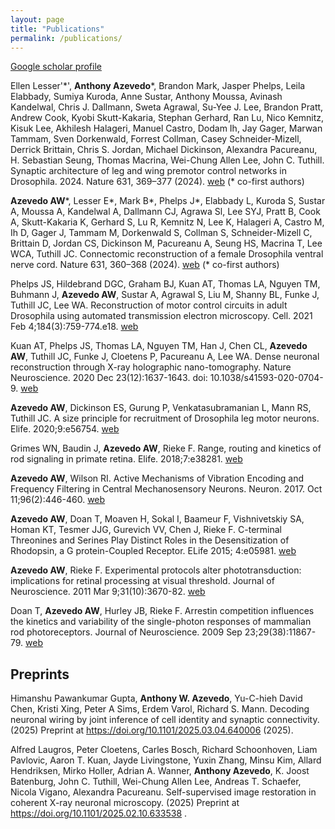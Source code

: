 ```yaml
---
layout: page
title: "Publications"
permalink: /publications/
---
```


[Google scholar profile](https://scholar.google.com/citations?user=LlgU5PUAAAAJ&hl=en&oi=ao)

Ellen Lesser'\*', **Anthony Azevedo***, Brandon Mark, Jasper Phelps, Leila Elabbady, Sumiya Kuroda, Anne Sustar, Anthony Moussa, Avinash Kandelwal, Chris J. Dallmann, Sweta Agrawal, Su-Yee J. Lee, Brandon Pratt, Andrew Cook, Kyobi Skutt-Kakaria, Stephan Gerhard, Ran Lu, Nico Kemnitz, Kisuk Lee, Akhilesh Halageri, Manuel Castro, Dodam Ih, Jay Gager, Marwan Tammam, Sven Dorkenwald, Forrest Collman, Casey Schneider-Mizell, Derrick Brittain, Chris S. Jordan, Michael Dickinson, Alexandra Pacureanu, H. Sebastian Seung, Thomas Macrina, Wei-Chung Allen Lee, John C. Tuthill. Synaptic architecture of leg and wing premotor control networks in Drosophila. 2024. Nature 631, 369–377 (2024). [web](https://doi.org/10.1038/s41586-024-07600-z )
(* co-first authors)

**Azevedo AW***, Lesser E*, Mark B*, Phelps J*, Elabbady L, Kuroda S, Sustar A, Moussa A, Kandelwal A, Dallmann CJ, Agrawa Sl, Lee SYJ, Pratt B, Cook A, Skutt-Kakaria K, Gerhard S, Lu R, Kemnitz N, Lee K, Halageri A, Castro M, Ih D, Gager J, Tammam M, Dorkenwald S, Collman S, Schneider-Mizell C, Brittain D, Jordan CS, Dickinson M, Pacureanu A, Seung HS, Macrina T, Lee WCA, Tuthill JC. Connectomic reconstruction of a female Drosophila ventral nerve cord. Nature 631, 360–368 (2024). [web](https://doi.org/10.1038/s41586-024-07389-x )
(* co-first authors)

Phelps JS, Hildebrand DGC, Graham BJ, Kuan AT, Thomas LA, Nguyen TM, Buhmann J, **Azevedo AW**, Sustar A, Agrawal S, Liu M, Shanny BL, Funke J, Tuthill JC, Lee WA. Reconstruction of motor control circuits in adult Drosophila using automated transmission electron microscopy. Cell. 2021 Feb 4;184(3):759-774.e18. [web](https://www.cell.com/cell/fulltext/S0092-8674(20)31683-4?uuid=uuid%3A914d0252-0615-4494-9026-ada0f50d78dd)

Kuan AT, Phelps JS, Thomas LA, Nguyen TM, Han J, Chen CL, **Azevedo AW**, Tuthill JC, Funke J, Cloetens P, Pacureanu A, Lee WA. Dense neuronal reconstruction through X-ray holographic nano-tomography. Nature Neuroscience. 2020 Dec 23(12):1637-1643. doi: 10.1038/s41593-020-0704-9. [web](https://www.nature.com/articles/s41593-020-0704-9)

**Azevedo AW**, Dickinson ES, Gurung P, Venkatasubramanian L, Mann RS, Tuthill JC. A size principle for recruitment of Drosophila leg motor neurons. Elife. 2020;9:e56754. [web](https://elifesciences.org/articles/56754)

Grimes WN, Baudin J, **Azevedo AW**, Rieke F. Range, routing and kinetics of rod signaling in primate retina. Elife. 2018;7:e38281. [web](https://elifesciences.org/articles/38281)

**Azevedo AW**, Wilson RI. Active Mechanisms of Vibration Encoding and Frequency Filtering in Central Mechanosensory Neurons. Neuron. 2017. Oct 11;96(2):446-460. [web](https://doi.org/10.1016/j.neuron.2017.09.004)

**Azevedo AW**, Doan T, Moaven H, Sokal I, Baameur F, Vishnivetskiy SA, Homan KT, Tesmer JJG, Gurevich VV, Chen J, Rieke F. C-terminal Threonines and Serines Play Distinct Roles in the Desensitization of Rhodopsin, a G protein-Coupled Receptor. ELife 2015; 4:e05981. [web](https://doi.org/10.7554/eLife.05981)

**Azevedo AW**, Rieke F.  Experimental protocols alter phototransduction: implications for retinal processing at visual threshold.  Journal of Neuroscience. 2011 Mar 9;31(10):3670-82. [web](https://doi.org/10.1523/JNEUROSCI.4750-10.2011)

Doan T, **Azevedo AW**, Hurley JB, Rieke F.  Arrestin competition influences the kinetics and variability of the single-photon responses of mammalian rod photoreceptors. Journal of Neuroscience. 2009 Sep 23;29(38):11867-79. [web](https://doi.org/10.1523/JNEUROSCI.0819-09.2009) 

## Preprints
Himanshu Pawankumar Gupta, **Anthony W. Azevedo**, Yu-C-hieh David Chen, Kristi Xing, Peter A Sims, Erdem Varol, Richard S. Mann. Decoding neuronal wiring by joint inference of cell identity and synaptic connectivity. (2025) Preprint at https://doi.org/10.1101/2025.03.04.640006 (2025).

Alfred Laugros, Peter Cloetens, Carles Bosch, Richard Schoonhoven, Liam Pavlovic, Aaron T. Kuan, Jayde Livingstone, Yuxin Zhang, Minsu Kim, Allard Hendriksen, Mirko Holler, Adrian A. Wanner, **Anthony Azevedo**, K. Joost Batenburg, John C. Tuthill, Wei-Chung Allen Lee, Andreas T. Schaefer, Nicola Vigano, Alexandra Pacureanu. Self-supervised image restoration in coherent X-ray neuronal microscopy. (2025) Preprint at https://doi.org/10.1101/2025.02.10.633538 .
